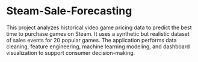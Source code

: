 # Steam-Sale-Forecasting
This project analyzes historical video game pricing data to predict the best time to purchase games on Steam. It uses a synthetic but realistic dataset of sales events for 20 popular games. The application performs data cleaning, feature engineering, machine learning modeling, and dashboard visualization to support consumer decision-making.
